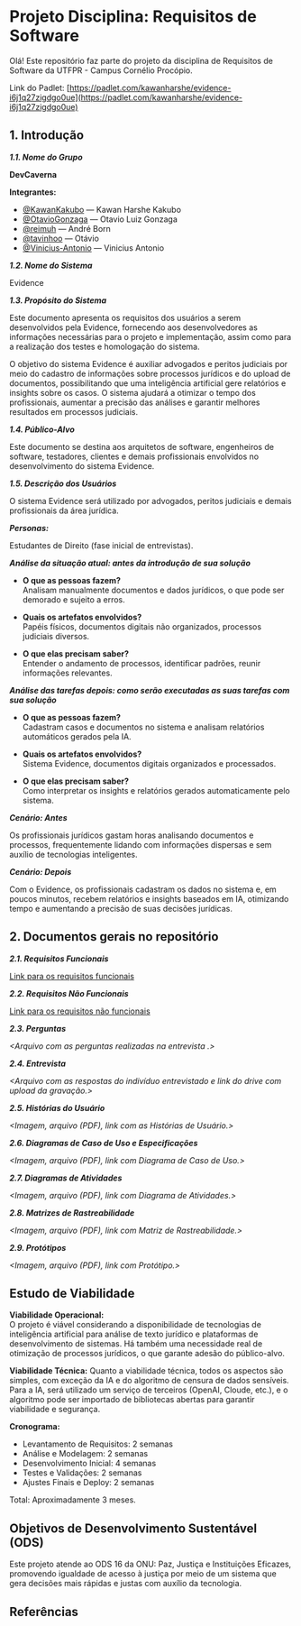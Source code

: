 # Projeto Disciplina: Requisitos de Software

Olá! Este repositório faz parte do projeto da disciplina de Requisitos de Software da UTFPR - Campus Cornélio Procópio.

Link do Padlet: [https://padlet.com/kawanharshe/evidence-i6j1q27zigdgo0ue](https://padlet.com/kawanharshe/evidence-i6j1q27zigdgo0ue)

## 1. Introdução

***1.1. Nome do Grupo***

**DevCaverna**

**Integrantes:**
- [@KawanKakubo](https://github.com/KawanKakubo) — Kawan Harshe Kakubo
- [@OtavioGonzaga](https://github.com/OtavioGonzaga) — Otavio Luiz Gonzaga
- [@reimuh](https://github.com/reimuh) — André Born
- [@tavinhoo](https://github.com/tavinhoo) — Otávio
- [@Vinicius-Antonio](https://github.com/Vinicius-Antonio) — Vinicius Antonio

***1.2. Nome do Sistema***

Evidence

***1.3. Propósito do Sistema***

Este documento apresenta os requisitos dos usuários a serem desenvolvidos pela Evidence, fornecendo aos desenvolvedores as informações necessárias para o projeto e implementação, assim como para a realização dos testes e homologação do sistema.

O objetivo do sistema Evidence é auxiliar advogados e peritos judiciais por meio do cadastro de informações sobre processos jurídicos e do upload de documentos, possibilitando que uma inteligência artificial gere relatórios e insights sobre os casos. O sistema ajudará a otimizar o tempo dos profissionais, aumentar a precisão das análises e garantir melhores resultados em processos judiciais.

***1.4. Público-Alvo***

Este documento se destina aos arquitetos de software, engenheiros de software, testadores, clientes e demais profissionais envolvidos no desenvolvimento do sistema Evidence.

***1.5. Descrição dos Usuários***

O sistema Evidence será utilizado por advogados, peritos judiciais e demais profissionais da área jurídica.

***Personas:***

Estudantes de Direito (fase inicial de entrevistas).

***Análise da situação atual: antes da introdução de sua solução***

- **O que as pessoas fazem?**  
  Analisam manualmente documentos e dados jurídicos, o que pode ser demorado e sujeito a erros.

- **Quais os artefatos envolvidos?**  
  Papéis físicos, documentos digitais não organizados, processos judiciais diversos.

- **O que elas precisam saber?**  
  Entender o andamento de processos, identificar padrões, reunir informações relevantes.

***Análise das tarefas depois: como serão executadas as suas tarefas com sua solução***

- **O que as pessoas fazem?**  
  Cadastram casos e documentos no sistema e analisam relatórios automáticos gerados pela IA.

- **Quais os artefatos envolvidos?**  
  Sistema Evidence, documentos digitais organizados e processados.

- **O que elas precisam saber?**  
  Como interpretar os insights e relatórios gerados automaticamente pelo sistema.

***Cenário: Antes***

Os profissionais jurídicos gastam horas analisando documentos e processos, frequentemente lidando com informações dispersas e sem auxílio de tecnologias inteligentes.

***Cenário: Depois***

Com o Evidence, os profissionais cadastram os dados no sistema e, em poucos minutos, recebem relatórios e insights baseados em IA, otimizando tempo e aumentando a precisão de suas decisões jurídicas.

## 2. Documentos gerais no repositório

***2.1. Requisitos Funcionais***

[Link para os requisitos funcionais](https://padlet.com/kawanharshe/evidence-i6j1q27zigdgo0ue)

***2.2. Requisitos Não Funcionais***

[Link para os requisitos não funcionais](https://padlet.com/kawanharshe/evidence-i6j1q27zigdgo0ue)

***2.3. Perguntas***

*<Arquivo com as perguntas realizadas na entrevista .>*

***2.4. Entrevista***

*<Arquivo com as respostas do indivíduo entrevistado e link do drive com upload da gravação.>*

***2.5. Histórias do Usuário***

*<Imagem, arquivo (PDF), link com as Histórias de Usuário.>*

***2.6. Diagramas de Caso de Uso e Especificações***

*<Imagem, arquivo (PDF), link com Diagrama de Caso de Uso.>*

***2.7. Diagramas de Atividades***

*<Imagem, arquivo (PDF), link com Diagrama de Atividades.>*

***2.8. Matrizes de Rastreabilidade***

*<Imagem, arquivo (PDF), link com Matriz de Rastreabilidade.>*

***2.9. Protótipos***

*<Imagem, arquivo (PDF), link com Protótipo.>*

## Estudo de Viabilidade

**Viabilidade Operacional:**  
O projeto é viável considerando a disponibilidade de tecnologias de inteligência artificial para análise de texto jurídico e plataformas de desenvolvimento de sistemas. Há também uma necessidade real de otimização de processos jurídicos, o que garante adesão do público-alvo.

**Viabilidade Técnica:** 
Quanto a viabilidade técnica, todos os aspectos são simples, com exceção da IA e do algoritmo de censura de dados sensíveis.
Para a IA, será utilizado um serviço de terceiros (OpenAI, Cloude, etc.), e o algoritmo pode ser importado de bibliotecas abertas para garantir viabilidade e segurança.

**Cronograma:**
- Levantamento de Requisitos: 2 semanas
- Análise e Modelagem: 2 semanas
- Desenvolvimento Inicial: 4 semanas
- Testes e Validações: 2 semanas
- Ajustes Finais e Deploy: 2 semanas

Total: Aproximadamente 3 meses.

## Objetivos de Desenvolvimento Sustentável (ODS)

Este projeto atende ao ODS 16 da ONU: Paz, Justiça e Instituições Eficazes, promovendo igualdade de acesso à justiça por meio de um sistema que gera decisões mais rápidas e justas com auxílio da tecnologia.

## Referências
